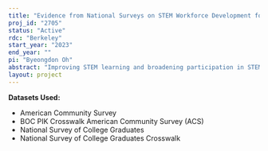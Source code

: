 ```yaml
---
title: "Evidence from National Surveys on STEM Workforce Development for Diverse Young Adults"
proj_id: "2705"
status: "Active"
rdc: "Berkeley"
start_year: "2023"
end_year: ""
pi: "Byeongdon Oh"
abstract: "Improving STEM learning and broadening participation in STEM are essential for growing the economy and remaining globally competitive. Nonetheless, after six decades of federal emphasis, the STEM workforce remains non-representative of the US population. With the federal emphasis often on collective benefits, the individual benefits of STEM degrees and occupations are less clear, whether in terms of socioeconomic attainment or well-being. The individual benefits of STEM degrees and occupations for diverse young adults, those under-represented in STEM, are particularly unclear. The structural and interpersonal characteristics of STEM environments that differentiate individual benefits likely also shape selection and persistence in STEM degrees and occupations. We investigate three broad questions: 1) What aspects of STEM environments (e.g., discipline, field) increase the likelihood that students choose and persist in STEM degrees and STEM occupations? 2) Do STEM degrees and STEM occupations relate to socioeconomic attainment and well-being? 3) How do these relationships vary depending on individuals' social position (SES, race, immigration status, and gender)? We seek to utilize restricted-use data from the National Survey of College Graduates (NSCG) linked to the American Community Survey (ACS). The NSCG is a unique source of extensive information on college graduates' experiences in both undergraduate and graduate school. With its rich measures of labor force outcomes, we will be able to investigate how STEM degrees relate to STEM occupations, and then to socioeconomic attainment. Our focus is also consistent with the aims of the NSCG, investigating trends in employment opportunities and salaries to support the formulation of education and employment policies aimed at modifying scientific and technical curricula and reinforcing the national engines of innovation."
layout: project
---
```


**Datasets Used:**

  - American Community Survey 
  - BOC PIK Crosswalk American Community Survey (ACS) 
  - National Survey of College Graduates 
  - National Survey of College Graduates Crosswalk 

